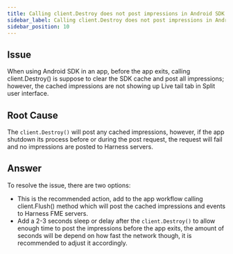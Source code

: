 ```yaml
---
title: Calling client.Destroy does not post impressions in Android SDK
sidebar_label: Calling client.Destroy does not post impressions in Android SDK
sidebar_position: 10
---
```


## Issue

When using Android SDK in an app, before the app exits, calling client.Destroy() is suppose to clear the SDK cache and post all impressions; however, the cached impressions are not showing up Live tail tab in Split user interface.

## Root Cause

The `client.Destroy()` will post any cached impressions, however, if the app shutdown its process before or during the post request, the request will fail and no impressions are posted to Harness servers.

## Answer

To resolve the issue, there are two options:

* This is the recommended action, add to the app workflow calling client.Flush() method which will post the cached impressions and events to Harness FME servers.
* Add a 2-3 seconds sleep or delay after the `client.Destroy()` to allow enough time to post the impressions before the app exits, the amount of seconds will be depend on how fast the network though, it is recommended to adjust it accordingly.
